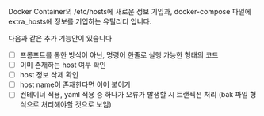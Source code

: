 Docker Container의 /etc/hosts에 새로운 정보 기입과, docker-compose 파일에 extra_hosts에 정보를 기입하는 유틸리티 입니다.  

다음과 같은 추가 기능안이 있습니다 
- [ ] 프롬프트를 통한 방식이 아닌, 명령어 한줄로 실행 가능한 형태의 코드
- [ ] 이미 존재하는 host 여부 확인
- [ ] host 정보 삭제 확인
- [ ] host name이 존재한다면 이어 붙이기
- [ ] 컨테이너 적용, yaml 적용 중 하나가 오류가 발생할 시 트랜젝션 처리 (bak 파일 형식으로 처리해야할 것으로 보임)